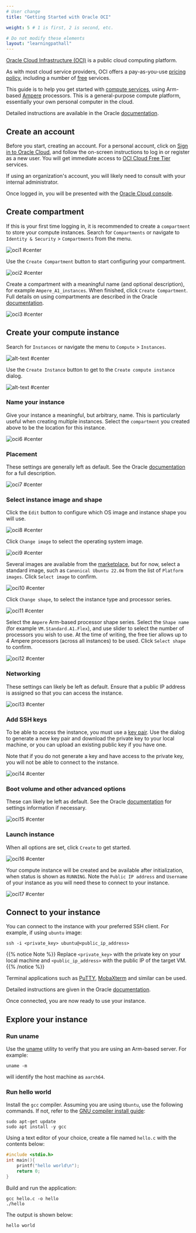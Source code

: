 ```yaml
---
# User change
title: "Getting Started with Oracle OCI"

weight: 5 # 1 is first, 2 is second, etc.

# Do not modify these elements
layout: "learningpathall"
---
```

[Oracle Cloud Infrastructure (OCI)](https://oracle.com/cloud/) is a public cloud computing platform. 

As with most cloud service providers, OCI offers a pay-as-you-use [pricing policy](https://www.oracle.com/cloud/pricing/), including a number of [free](https://www.oracle.com/cloud/free/) services.

This guide is to help you get started with [compute services](https://www.oracle.com/cloud/compute/), using Arm-based [Ampere](https://www.oracle.com/cloud/compute/arm/) processors. This is a general-purpose compute platform, essentially your own personal computer in the cloud.

Detailed instructions are available in the Oracle [documentation](https://docs.oracle.com/en-us/iaas/Content/Compute/References/arm.htm#create-instances).

## Create an account

Before you start, creating an account. For a personal account, click on [Sign in to Oracle Cloud](https://www.oracle.com/cloud), and follow the on-screen instructions to log in or register as a new user. You will get immediate access to [OCI Cloud Free Tier](https://www.oracle.com/cloud/free) services.

If using an organization's account, you will likely need to consult with your internal administrator.

Once logged in, you will be presented with the [Oracle Cloud console](https://docs.oracle.com/en-us/iaas/Content/GSG/Concepts/console.htm). 

## Create compartment

If this is your first time logging in, it is recommended to create a `compartment` to store your compute instances. Search for `Compartments` or navigate to `Identity & Security` > `Compartments` from the menu.

![oci1 #center](https://github.com/ArmDeveloperEcosystem/arm-learning-paths/assets/71631645/45129984-ae50-4794-893c-9b03bb90a3cb "Navigate to the `Compartments` page")

Use the `Create Compartment` button to start configuring your compartment.

![oci2 #center](https://github.com/ArmDeveloperEcosystem/arm-learning-paths/assets/71631645/64f08ccf-3c04-426b-ba01-5d8c8d5f6aed "Click on 'Create Compartment'")

Create a compartment with a meaningful name (and optional description), for example `Ampere_A1_instances`. When finished, click `Create Compartment`. Full details on using compartments are described in the Oracle [documentation](https://docs.oracle.com/en-us/iaas/Content/Identity/compartments/managingcompartments.htm).

![oci3 #center](https://github.com/ArmDeveloperEcosystem/arm-learning-paths/assets/71631645/55153d88-b8d6-4ec2-a208-e459ee8149f9 "Create a name and description for the compartment")

## Create your compute instance

Search for `Instances` or navigate the menu to `Compute` > `Instances`.

![alt-text #center](https://user-images.githubusercontent.com/97123064/244126707-4c184318-fc42-4906-955b-e9d0796eb269.png "Navigate to the 'Instances' page")

Use the `Create Instance` button to get to the `Create compute instance` dialog.

![alt-text #center](https://github.com/ArmDeveloperEcosystem/arm-learning-paths/assets/71631645/e8e21133-8174-491c-b640-89cda8025031 "Click on 'Create instance'")

### Name your instance

Give your instance a meaningful, but arbitrary, name. This is particularly useful when creating multiple instances. Select the `compartment` you created above to be the location for this instance.

![oci6 #center](https://github.com/ArmDeveloperEcosystem/arm-learning-paths/assets/71631645/26beff38-fcbd-4f94-ac7f-f2c90968aef1 "Specify a name for the instance and select your compartment")

### Placement

These settings are generally left as default. See the Oracle [documentation](https://docs.oracle.com/en-us/iaas/Content/General/Concepts/regions.htm) for a full description.

![oci7 #center](https://github.com/ArmDeveloperEcosystem/arm-learning-paths/assets/71631645/c45308b8-44ef-477f-b857-4aa3c4feddcf "Choose availability domain placement")

### Select instance image and shape

Click the `Edit` button to configure which OS image and instance shape you will use.

![oci8 #center](https://github.com/ArmDeveloperEcosystem/arm-learning-paths/assets/71631645/43f14faf-b4ba-4a99-82b3-c3940a426854 "Click 'Edit' to change the image and shape")

Click `Change image` to select the operating system image. 

![oci9 #center](https://github.com/ArmDeveloperEcosystem/arm-learning-paths/assets/71631645/3e8fb9ee-f047-4705-9d1b-90d1056b177f "Click `Change image'")

Several images are available from the [marketplace](https://cloudmarketplace.oracle.com/marketplace), but for now, select a standard image, such as `Canonical Ubuntu 22.04` from the list of `Platform images`. Click `Select image` to confirm.

![oci10 #center](https://github.com/ArmDeveloperEcosystem/arm-learning-paths/assets/71631645/99891969-0f17-4b6f-9c9b-0f14bdc11d1d "Choose a standard image")

Click `Change shape`, to select the instance type and processor series.

![oci11 #center](https://github.com/ArmDeveloperEcosystem/arm-learning-paths/assets/71631645/97ebbd4d-1ba6-49bc-b941-ba7a872479c2 "Click `Change shape'")

Select the `Ampere` Arm-based processor shape series. Select the `Shape name` (for example `VM.Standard.A1.Flex`), and use slider to select the number of processors you wish to use. At the time of writing, the free tier allows up to 4 Ampere processors (across all instances) to be used. Click `Select shape` to confirm.

![oci12 #center](https://github.com/ArmDeveloperEcosystem/arm-learning-paths/assets/71631645/1e3ce661-ce85-4fc5-a67e-0fbecf6297c6 "Choose an Ampere Arm-based processor shape")

### Networking

These settings can likely be left as default. Ensure that a public IP address is assigned so that you can access the instance.

![oci13 #center](https://github.com/ArmDeveloperEcosystem/arm-learning-paths/assets/71631645/f51df044-8bb5-4a90-b480-1b39b04be39f "Configure network settings if necessary")

### Add SSH keys

To be able to access the instance, you must use a [key pair](https://docs.oracle.com/en-us/iaas/Content/Compute/Tasks/managingkeypairs.htm). Use the dialog to generate a new key pair and download the private key to your local machine, or you can upload an existing public key if you have one.

Note that if you do not generate a key and have access to the private key, you will not be able to connect to the instance.

![oci14 #center](https://github.com/ArmDeveloperEcosystem/arm-learning-paths/assets/71631645/37a03ac4-d6f5-4e32-9523-02dd6542a5df "Create or upload a key pair")

### Boot volume and other advanced options

These can likely be left as default. See the Oracle [documentation](https://docs.oracle.com/en-us/iaas/Content/Block/Concepts/bootvolumes.htm) for settings information if necessary.

![oci15 #center](https://github.com/ArmDeveloperEcosystem/arm-learning-paths/assets/71631645/74658e9c-4538-4d17-8941-9c14c48434c3 "Configure boot volume and advanced options if necessary")

### Launch instance

When all options are set, click `Create` to get started. 

![oci16 #center](https://github.com/ArmDeveloperEcosystem/arm-learning-paths/assets/71631645/4d7f2204-45ad-4864-83b6-954af6c47828 "Create the VM instance")

Your compute instance will be created and be available after initialization, when status is shown as `RUNNING`. Note the `Public IP address` and `Username` of your instance as you will need these to connect to your instance.

![oci17 #center](https://github.com/ArmDeveloperEcosystem/arm-learning-paths/assets/71631645/56a4c3d4-90bb-4ac2-9fca-1b5113928295 "Confirm the instance is running and note instance details")

## Connect to your instance

You can connect to the instance with your preferred SSH client. For example, if using `ubuntu` image:

```console
ssh -i <private_key> ubuntu@<public_ip_address>
```

{{% notice Note %}}
Replace `<private_key>` with the private key on your local machine and `<public_ip_address>` with the public IP of the target VM.
{{% /notice %}}

Terminal applications such as [PuTTY](https://www.putty.org/), [MobaXterm](https://mobaxterm.mobatek.net/) and similar can be used.

Detailed instructions are given in the Oracle [documentation](https://docs.oracle.com/en-us/iaas/Content/Compute/Tasks/accessinginstance.htm).

Once connected, you are now ready to use your instance.

## Explore your instance

### Run uname

Use the [uname](https://en.wikipedia.org/wiki/Uname) utility to verify that you are using an Arm-based server. For example:
```console
uname -m
```
will identify the host machine as `aarch64`.

### Run hello world

Install the `gcc` compiler. Assuming you are using `Ubuntu`, use the following commands. If not, refer to the [GNU compiler install guide](/install-guides/gcc):

```console
sudo apt-get update
sudo apt install -y gcc
```

Using a text editor of your choice, create a file named `hello.c` with the contents below:

```C
#include <stdio.h>
int main(){
    printf("hello world\n");
    return 0;
}
```
Build and run the application:

```console
gcc hello.c -o hello
./hello
```

The output is shown below:

```output
hello world
```
